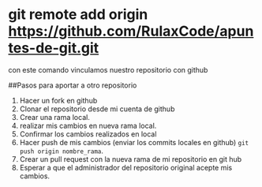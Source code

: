 # git remote add origin https://github.com/RulaxCode/apuntes-de-git.git
con este comando vinculamos nuestro repositorio con github

##Pasos para aportar a otro repositorio 
1. Hacer un fork en github
2. Clonar el repositorio desde mi cuenta de github
3. Crear una rama local.
4. realizar mis cambios en nueva rama local.
5. Confirmar los cambios realizados en local
6. Hacer push de mis cambios (enviar los commits locales en github) `git push origin nombre_rama`.
7. Crear un pull request con la nueva rama de mi repositorio en git hub
8. Esperar a que el administrador del repositorio original acepte mis cambios.

